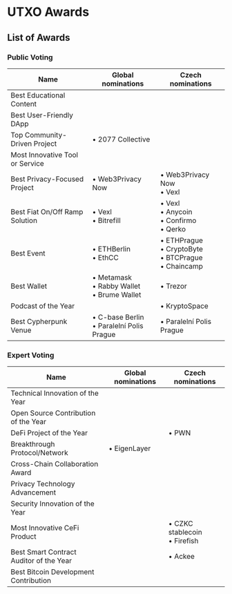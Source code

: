 # UTXO Awards

## List of Awards

### Public Voting

| Name | Global nominations | Czech nominations |
| --- | ---| --- |
| Best Educational Content |
| Best User-Friendly DApp ||
| Top Community-Driven Project | • 2077 Collective ||
| Most Innovative Tool or Service |||
| Best Privacy-Focused Project | • Web3Privacy Now | • Web3Privacy Now<br> • Vexl |
| Best Fiat On/Off Ramp Solution | • Vexl<br> • Bitrefill | • Vexl<br> • Anycoin<br> • Confirmo<br> • Qerko |
| Best Event | • ETHBerlin<br>• EthCC | • ETHPrague<br>• CryptoByte<br>• BTCPrague<br>• Chaincamp |
| Best Wallet | • Metamask<br>• Rabby Wallet<br>• Brume Wallet | • Trezor |
| Podcast of the Year || • KryptoSpace |
| Best Cypherpunk Venue | • C-base Berlin<br>• Paralelní Polis Prague | • Paralelní Polis Prague |

### Expert Voting

| Name | Global nominations | Czech nominations |
| --- | ---| --- |
| Technical Innovation of the Year
| Open Source Contribution of the Year
| DeFi Project of the Year || • PWN |
| Breakthrough Protocol/Network | • EigenLayer ||
| Cross-Chain Collaboration Award
| Privacy Technology Advancement
| Security Innovation of the Year
| Most Innovative CeFi Product || • CZKC stablecoin<br>• Firefish |
| Best Smart Contract Auditor of the Year || • Ackee |
| Best Bitcoin Development Contribution |||
